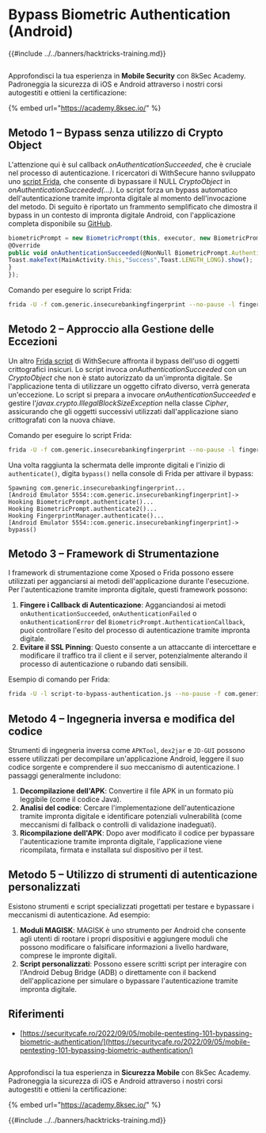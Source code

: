 # Bypass Biometric Authentication (Android)

{{#include ../../banners/hacktricks-training.md}}

<figure><img src="/images/image (2).png" alt=""><figcaption></figcaption></figure>

Approfondisci la tua esperienza in **Mobile Security** con 8kSec Academy. Padroneggia la sicurezza di iOS e Android attraverso i nostri corsi autogestiti e ottieni la certificazione:

{% embed url="https://academy.8ksec.io/" %}

## **Metodo 1 – Bypass senza utilizzo di Crypto Object**

L'attenzione qui è sul callback _onAuthenticationSucceeded_, che è cruciale nel processo di autenticazione. I ricercatori di WithSecure hanno sviluppato uno [script Frida](https://github.com/WithSecureLABS/android-keystore-audit/blob/master/frida-scripts/fingerprint-bypass.js), che consente di bypassare il NULL _CryptoObject_ in _onAuthenticationSucceeded(...)_. Lo script forza un bypass automatico dell'autenticazione tramite impronta digitale al momento dell'invocazione del metodo. Di seguito è riportato un frammento semplificato che dimostra il bypass in un contesto di impronta digitale Android, con l'applicazione completa disponibile su [GitHub](https://github.com/St3v3nsS/InsecureBanking).
```javascript
biometricPrompt = new BiometricPrompt(this, executor, new BiometricPrompt.AuthenticationCallback() {
@Override
public void onAuthenticationSucceeded(@NonNull BiometricPrompt.AuthenticationResult result) {
Toast.makeText(MainActivity.this,"Success",Toast.LENGTH_LONG).show();
}
});
```
Comando per eseguire lo script Frida:
```bash
frida -U -f com.generic.insecurebankingfingerprint --no-pause -l fingerprint-bypass.js
```
## **Metodo 2 – Approccio alla Gestione delle Eccezioni**

Un altro [Frida script](https://github.com/WithSecureLABS/android-keystore-audit/blob/master/frida-scripts/fingerprint-bypass-via-exception-handling.js) di WithSecure affronta il bypass dell'uso di oggetti crittografici insicuri. Lo script invoca _onAuthenticationSucceeded_ con un _CryptoObject_ che non è stato autorizzato da un'impronta digitale. Se l'applicazione tenta di utilizzare un oggetto cifrato diverso, verrà generata un'eccezione. Lo script si prepara a invocare _onAuthenticationSucceeded_ e gestire l'_javax.crypto.IllegalBlockSizeException_ nella classe _Cipher_, assicurando che gli oggetti successivi utilizzati dall'applicazione siano crittografati con la nuova chiave.

Comando per eseguire lo script Frida:
```bash
frida -U -f com.generic.insecurebankingfingerprint --no-pause -l fingerprint-bypass-via-exception-handling.js
```
Una volta raggiunta la schermata delle impronte digitali e l'inizio di `authenticate()`, digita `bypass()` nella console di Frida per attivare il bypass:
```
Spawning com.generic.insecurebankingfingerprint...
[Android Emulator 5554::com.generic.insecurebankingfingerprint]-> Hooking BiometricPrompt.authenticate()...
Hooking BiometricPrompt.authenticate2()...
Hooking FingerprintManager.authenticate()...
[Android Emulator 5554::com.generic.insecurebankingfingerprint]-> bypass()
```
## **Metodo 3 – Framework di Strumentazione**

I framework di strumentazione come Xposed o Frida possono essere utilizzati per agganciarsi ai metodi dell'applicazione durante l'esecuzione. Per l'autenticazione tramite impronta digitale, questi framework possono:

1. **Fingere i Callback di Autenticazione**: Agganciandosi ai metodi `onAuthenticationSucceeded`, `onAuthenticationFailed` o `onAuthenticationError` del `BiometricPrompt.AuthenticationCallback`, puoi controllare l'esito del processo di autenticazione tramite impronta digitale.
2. **Evitare il SSL Pinning**: Questo consente a un attaccante di intercettare e modificare il traffico tra il client e il server, potenzialmente alterando il processo di autenticazione o rubando dati sensibili.

Esempio di comando per Frida:
```bash
frida -U -l script-to-bypass-authentication.js --no-pause -f com.generic.in
```
## **Metodo 4 – Ingegneria inversa e modifica del codice**

Strumenti di ingegneria inversa come `APKTool`, `dex2jar` e `JD-GUI` possono essere utilizzati per decompilare un'applicazione Android, leggere il suo codice sorgente e comprendere il suo meccanismo di autenticazione. I passaggi generalmente includono:

1. **Decompilazione dell'APK**: Convertire il file APK in un formato più leggibile (come il codice Java).
2. **Analisi del codice**: Cercare l'implementazione dell'autenticazione tramite impronta digitale e identificare potenziali vulnerabilità (come meccanismi di fallback o controlli di validazione inadeguati).
3. **Ricompilazione dell'APK**: Dopo aver modificato il codice per bypassare l'autenticazione tramite impronta digitale, l'applicazione viene ricompilata, firmata e installata sul dispositivo per il test.

## **Metodo 5 – Utilizzo di strumenti di autenticazione personalizzati**

Esistono strumenti e script specializzati progettati per testare e bypassare i meccanismi di autenticazione. Ad esempio:

1. **Moduli MAGISK**: MAGISK è uno strumento per Android che consente agli utenti di rootare i propri dispositivi e aggiungere moduli che possono modificare o falsificare informazioni a livello hardware, comprese le impronte digitali.
2. **Script personalizzati**: Possono essere scritti script per interagire con l'Android Debug Bridge (ADB) o direttamente con il backend dell'applicazione per simulare o bypassare l'autenticazione tramite impronta digitale.

## Riferimenti

- [https://securitycafe.ro/2022/09/05/mobile-pentesting-101-bypassing-biometric-authentication/](https://securitycafe.ro/2022/09/05/mobile-pentesting-101-bypassing-biometric-authentication/)

<figure><img src="/images/image (2).png" alt=""><figcaption></figcaption></figure>

Approfondisci la tua esperienza in **Sicurezza Mobile** con 8kSec Academy. Padroneggia la sicurezza di iOS e Android attraverso i nostri corsi autogestiti e ottieni la certificazione:

{% embed url="https://academy.8ksec.io/" %}

{{#include ../../banners/hacktricks-training.md}}
